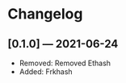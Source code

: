 # Changelog

## [0.1.0] — 2021-06-24

 - Removed: Removed Ethash
 - Added: Frkhash

[pypi-frkhash]: https://pypi.org/project/frkhash/
